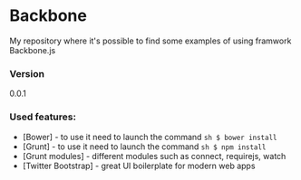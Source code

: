 # Backbone

My repository where it's possible to find some examples of using framwork Backbone.js

### Version
0.0.1

### Used features:

* [Bower] - to use it need to launch the  command ```sh $ bower install```
* [Grunt] - to use it need to launch the  command ```sh $ npm install```
* [Grunt modules] - different modules such as connect, requirejs, watch
* [Twitter Bootstrap] - great UI boilerplate for modern web apps